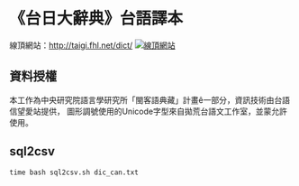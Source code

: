 # 《台日大辭典》台語譯本

線頂網站：http://taigi.fhl.net/dict/
[![線頂網站](Lim-Chun-iok_2008_Tai-jip-Tua-su-tian/Bāng-tsām_siú-ia̍h.png)](http://taigi.fhl.net/dict/)

## 資料授權
本工作為中央研究院語言學研究所「閩客語典藏」計畫ê一部分，資訊技術由台語信望愛站提供， 圖形調號使用的Unicode字型來自拋荒台語文工作室，並蒙允許使用。 
 
 
## sql2csv
```
time bash sql2csv.sh dic_can.txt 
```
